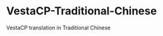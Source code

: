 VestaCP-Traditional-Chinese
===========================
VestaCP translation in Traditional Chinese 
